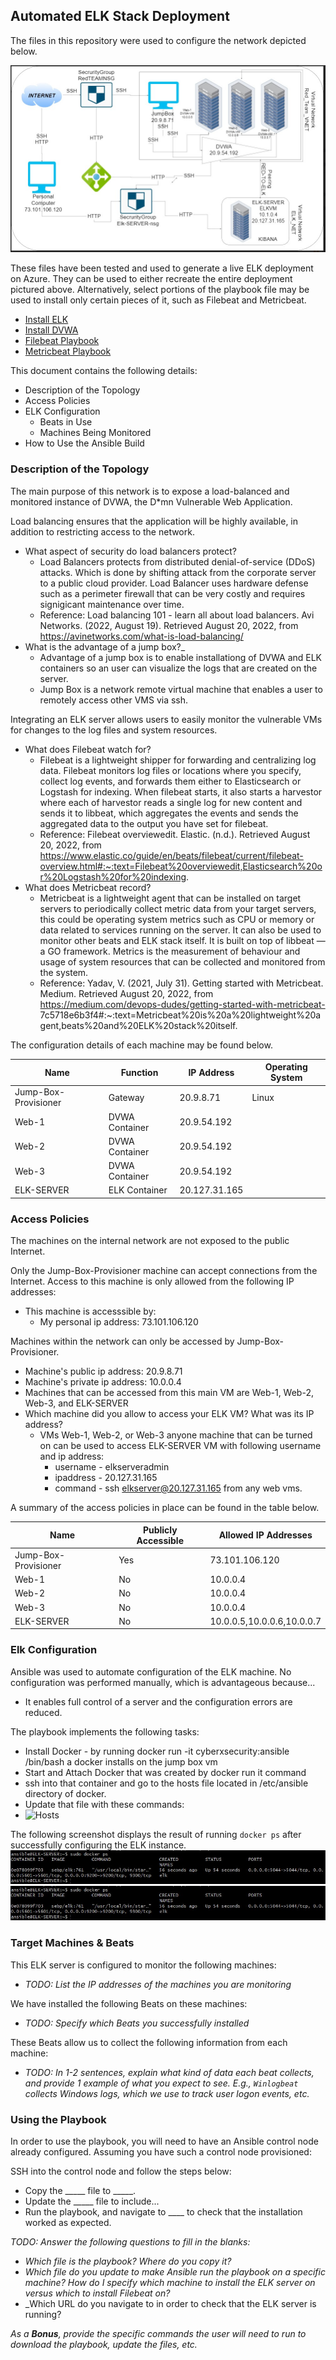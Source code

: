 ## Automated ELK Stack Deployment

The files in this repository were used to configure the network depicted below.

![Network Diagram](Diagrams/ELK_STACK_DIAGRAM.jpg)

These files have been tested and used to generate a live ELK deployment on Azure. They can be used to either recreate the entire deployment pictured above. Alternatively, select portions of the playbook file may be used to install only certain pieces of it, such as Filebeat and Metricbeat.

  - [Install ELK](Ansible/install-elk.yml)
  - [Install DVWA](Ansible/dvwa-install.yml)  
  - [Filebeat Playbook](Ansible/filebeat-playbook.yml)
  - [Metricbeat Playbook](Ansible/metricbeat-playbook.yml)

This document contains the following details:
- Description of the Topology
- Access Policies
- ELK Configuration
  - Beats in Use
  - Machines Being Monitored
- How to Use the Ansible Build


### Description of the Topology

The main purpose of this network is to expose a load-balanced and monitored instance of DVWA, the D*mn Vulnerable Web Application.

Load balancing ensures that the application will be highly available, in addition to restricting access to the network.
- What aspect of security do load balancers protect? 
    -  Load Balancers protects from distributed denial-of-service (DDoS) attacks. Which is done by shifting attack from the corporate server to a public cloud                provider. Load Balancer uses hardware defense such as a perimeter firewall that can be very costly and requires signigicant maintenance over time.
    -  Reference: Load balancing 101 - learn all about load balancers. Avi Networks. (2022, August 19). Retrieved August 20, 2022, from
       https://avinetworks.com/what-is-load-balancing/ 
- What is the advantage of a jump box?_
    - Advantage of a jump box is to enable installationg of DVWA and ELK containers so an user can visualize the logs that are created on the server.
    - Jump Box is a network remote virtual machine that enables a user to remotely access other VMS via ssh.

Integrating an ELK server allows users to easily monitor the vulnerable VMs for changes to the log files and system resources.
- What does Filebeat watch for?
    -  Filebeat is a lightweight shipper for forwarding and centralizing log data. Filebeat monitors log files or locations where you specify, collect log events, and
       forwards them either to Elasticsearch or Logstash for indexing. When filebeat starts, it also starts a harvestor where each of harvestor reads a single log for
       new content and sends it to libbeat, which aggregates the events and sends the aggregated data to the output you have set for filebeat.
    -  Reference: Filebeat overviewedit. Elastic. (n.d.). Retrieved August 20, 2022, from 
       https://www.elastic.co/guide/en/beats/filebeat/current/filebeat-overview.html#:~:text=Filebeat%20overviewedit,Elasticsearch%20or%20Logstash%20for%20indexing. 
- What does Metricbeat record?
    - Metricbeat is a lightweight agent that can be installed on target servers to periodically collect metric data from your target servers, this could be operating
      system metrics such as CPU or memory or data related to services running on the server. It can also be used to monitor other beats and ELK stack itself. It is 
      built on top of libbeat — a GO framework. Metrics is the measurement of behaviour and usage of system resources that can be collected and monitored from the 
      system. 
    - Reference: Yadav, V. (2021, July 31). Getting started with Metricbeat. Medium. Retrieved August 20, 2022, from 
      https://medium.com/devops-dudes/getting-started-with-metricbeat-
      7c5718e6b3f4#:~:text=Metricbeat%20is%20a%20lightweight%20agent,beats%20and%20ELK%20stack%20itself. 

The configuration details of each machine may be found below.

| Name                 | Function       | IP Address    | Operating System |
|----------------------|----------------|---------------|------------------|
| Jump-Box-Provisioner | Gateway        | 20.9.8.71     | Linux            |
| Web-1                | DVWA Container | 20.9.54.192   |                  |
| Web-2                | DVWA Container | 20.9.54.192   |                  |
| Web-3                | DVWA Container | 20.9.54.192   |                  |
| ELK-SERVER           | ELK Container  | 20.127.31.165 |                  |
### Access Policies

The machines on the internal network are not exposed to the public Internet. 

Only the Jump-Box-Provisioner machine can accept connections from the Internet. Access to this machine is only allowed from the following IP addresses:
- This machine is accesssible by: 
  - My personal ip address:       73.101.106.120

Machines within the network can only be accessed by Jump-Box-Provisioner.
- Machine's public ip address:  20.9.8.71
- Machine's private ip address: 10.0.0.4
- Machines that can be accessed from this main VM are Web-1, Web-2, Web-3, and ELK-SERVER
- Which machine did you allow to access your ELK VM? What was its IP address?
  - VMs Web-1, Web-2, or Web-3 anyone machine that can be turned on can be used to access ELK-SERVER VM with following username and ip address:
    - username - elkserveradmin
    - ipaddress - 20.127.31.165
    - command - ssh elkserver@20.127.31.165 from any web vms.

A summary of the access policies in place can be found in the table below.

| Name                 | Publicly Accessible   | Allowed IP Addresses       |
|----------------------|-----------------------|----------------------------|
| Jump-Box-Provisioner | Yes                   | 73.101.106.120             |
| Web-1                | No                    | 10.0.0.4                   |
| Web-2                | No                    | 10.0.0.4                   |
| Web-3                | No                    | 10.0.0.4                   |
| ELK-SERVER           | No                    | 10.0.0.5,10.0.0.6,10.0.0.7 |
### Elk Configuration

Ansible was used to automate configuration of the ELK machine. No configuration was performed manually, which is advantageous because...
- It enables full control of a server and the configuration errors are reduced.

The playbook implements the following tasks:
- Install Docker - by running docker run -it cyberxsecurity:ansible /bin/bash a docker installs on the jump box vm
- Start and Attach Docker that was created by docker run it command
- ssh into that container and go to the hosts file located in /etc/ansible directory of docker.
- Update that file with these commands:
-   ![Hosts](Ansible/hosts)

The following screenshot displays the result of running `docker ps` after successfully configuring the ELK instance.
![ELK SERVER Docker PS](Images/ELK_Docker_PS.jpg)
![ELK SERVER Docker Image](Images/ELK_Container.jpg)

### Target Machines & Beats
This ELK server is configured to monitor the following machines:
- _TODO: List the IP addresses of the machines you are monitoring_

We have installed the following Beats on these machines:
- _TODO: Specify which Beats you successfully installed_

These Beats allow us to collect the following information from each machine:
- _TODO: In 1-2 sentences, explain what kind of data each beat collects, and provide 1 example of what you expect to see. E.g., `Winlogbeat` collects Windows logs, which we use to track user logon events, etc._

### Using the Playbook
In order to use the playbook, you will need to have an Ansible control node already configured. Assuming you have such a control node provisioned: 

SSH into the control node and follow the steps below:
- Copy the _____ file to _____.
- Update the _____ file to include...
- Run the playbook, and navigate to ____ to check that the installation worked as expected.

_TODO: Answer the following questions to fill in the blanks:_
- _Which file is the playbook? Where do you copy it?_
- _Which file do you update to make Ansible run the playbook on a specific machine? How do I specify which machine to install the ELK server on versus which to install Filebeat on?_
- _Which URL do you navigate to in order to check that the ELK server is running?

_As a **Bonus**, provide the specific commands the user will need to run to download the playbook, update the files, etc._
